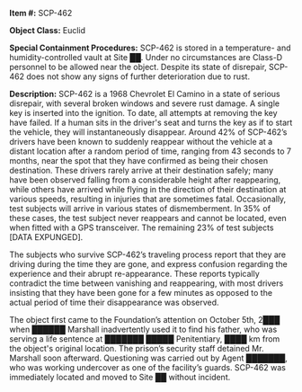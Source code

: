 **Item #:** SCP-462

**Object Class:** Euclid

**Special Containment Procedures:** SCP-462 is stored in a temperature- and humidity-controlled vault at Site ██. Under no circumstances are Class-D personnel to be allowed near the object. Despite its state of disrepair, SCP-462 does not show any signs of further deterioration due to rust.

**Description:** SCP-462 is a 1968 Chevrolet El Camino in a state of serious disrepair, with several broken windows and severe rust damage. A single key is inserted into the ignition. To date, all attempts at removing the key have failed. If a human sits in the driver's seat and turns the key as if to start the vehicle, they will instantaneously disappear. Around 42% of SCP-462’s drivers have been known to suddenly reappear without the vehicle at a distant location after a random period of time, ranging from 43 seconds to 7 months, near the spot that they have confirmed as being their chosen destination. These drivers rarely arrive at their destination safely; many have been observed falling from a considerable height after reappearing, while others have arrived while flying in the direction of their destination at various speeds, resulting in injuries that are sometimes fatal. Occasionally, test subjects will arrive in various states of dismemberment. In 35% of these cases, the test subject never reappears and cannot be located, even when fitted with a GPS transceiver. The remaining 23% of test subjects \[DATA EXPUNGED\].

The subjects who survive SCP-462’s traveling process report that they are driving during the time they are gone, and express confusion regarding the experience and their abrupt re-appearance. These reports typically contradict the time between vanishing and reappearing, with most drivers insisting that they have been gone for a few minutes as opposed to the actual period of time their disappearance was observed.

The object first came to the Foundation’s attention on October 5th, 2███ when ██████ Marshall inadvertently used it to find his father, who was serving a life sentence at ███████ █████ Penitentiary, ████ km from the object's original location. The prison’s security staff detained Mr. Marshall soon afterward. Questioning was carried out by Agent ███████, who was working undercover as one of the facility’s guards. SCP-462 was immediately located and moved to Site ██ without incident.